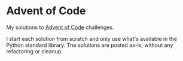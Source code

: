 # Advent of Code

My solutions to [Advent of Code](https://adventofcode.com/) challenges.

I start each solution from scratch and only use what's available in the Python standard library. The solutions are posted as-is, without any refactoring or cleanup.
